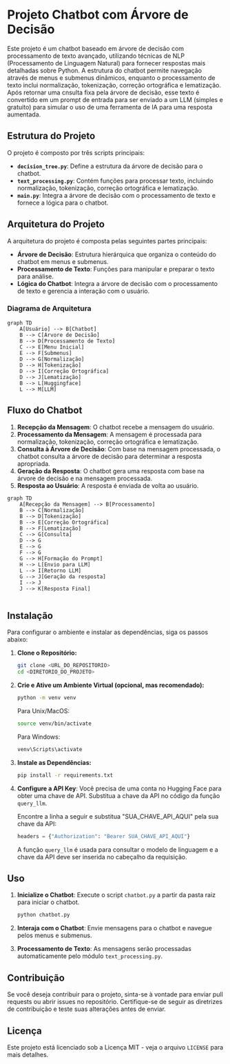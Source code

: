 # Projeto Chatbot com Árvore de Decisão

Este projeto é um chatbot baseado em árvore de decisão com processamento de texto avançado, utilizando técnicas de NLP (Processamento de Linguagem Natural) para fornecer respostas mais detalhadas sobre Python. A estrutura do chatbot permite navegação através de menus e submenus dinâmicos, enquanto o processamento de texto inclui normalização, tokenização, correção ortográfica e lematização. Após retornar uma cnsulta fixa pela árvore de decisão, esse texto é convertido em um prompt de entrada para ser enviado a um LLM (simples e gratuito) para simular o uso de uma ferramenta de IA para uma resposta aumentada. 

## Estrutura do Projeto

O projeto é composto por três scripts principais:

- **`decision_tree.py`**: Define a estrutura da árvore de decisão para o chatbot.
- **`text_processing.py`**: Contém funções para processar texto, incluindo normalização, tokenização, correção ortográfica e lematização.
- **`main.py`**: Integra a árvore de decisão com o processamento de texto e fornece a lógica para o chatbot.

## Arquitetura do Projeto

A arquitetura do projeto é composta pelas seguintes partes principais:

- **Árvore de Decisão**: Estrutura hierárquica que organiza o conteúdo do chatbot em menus e submenus.
- **Processamento de Texto**: Funções para manipular e preparar o texto para análise.
- **Lógica do Chatbot**: Integra a árvore de decisão com o processamento de texto e gerencia a interação com o usuário.

### Diagrama de Arquitetura

```mermaid
graph TD
    A[Usuário] --> B[Chatbot]
    B --> C[Árvore de Decisão]
    B --> D[Processamento de Texto]
    C --> E[Menu Inicial]
    E --> F[Submenus]
    D --> G[Normalização]
    D --> H[Tokenização]
    D --> I[Correção Ortográfica]
    D --> J[Lematização]
    B --> L[Huggingface]
    L --> M[LLM]
```

## Fluxo do Chatbot

1. **Recepção da Mensagem**: O chatbot recebe a mensagem do usuário.
2. **Processamento da Mensagem**: A mensagem é processada para normalização, tokenização, correção ortográfica e lematização.
3. **Consulta à Árvore de Decisão**: Com base na mensagem processada, o chatbot consulta a árvore de decisão para determinar a resposta apropriada.
4. **Geração da Resposta**: O chatbot gera uma resposta com base na árvore de decisão e na mensagem processada.
5. **Resposta ao Usuário**: A resposta é enviada de volta ao usuário.

```mermaid
graph TD
    A[Recepção da Mensagem] --> B[Processamento]
    B --> C[Normalização]
    B --> D[Tokenização]
    B --> E[Correção Ortográfica]
    B --> F[Lematização]
    C --> G[Consulta]
    D --> G
    E --> G
    F --> G
    G --> H[Formação do Prompt]
    H --> L[Envio para LLM]
    L --> I[Retorno LLM]
    G --> J[Geração da resposta]
    I --> J
    J --> K[Resposta Final]
   
```
## Instalação

Para configurar o ambiente e instalar as dependências, siga os passos abaixo:

1. **Clone o Repositório:**

    ```bash
    git clone <URL_DO_REPOSITORIO>
    cd <DIRETORIO_DO_PROJETO>
    ```

2. **Crie e Ative um Ambiente Virtual (opcional, mas recomendado):**

    ```bash
    python -m venv venv
    ```

    Para Unix/MacOS:

    ```bash
    source venv/bin/activate
    ```

    Para Windows:

    ```bash
    venv\Scripts\activate
    ```

3. **Instale as Dependências:**

    ```bash
    pip install -r requirements.txt
    ```

4. **Configure a API Key**: Você precisa de uma conta no Hugging Face para obter uma chave de API. Substitua a chave da API no código da função `query_llm`.

    Encontre a linha a seguir e substitua "SUA_CHAVE_API_AQUI" pela sua chave da API:

    ```python
    headers = {"Authorization": "Bearer SUA_CHAVE_API_AQUI"}
    ```

    A função `query_llm` é usada para consultar o modelo de linguagem e a chave da API deve ser inserida no cabeçalho da requisição.

## Uso

1. **Inicialize o Chatbot**: Execute o script `chatbot.py` a partir da pasta raiz para iniciar o chatbot.

    ```bash
    python chatbot.py
    ```

2. **Interaja com o Chatbot**: Envie mensagens para o chatbot e navegue pelos menus e submenus.

3. **Processamento de Texto**: As mensagens serão processadas automaticamente pelo módulo `text_processing.py`.

## Contribuição

Se você deseja contribuir para o projeto, sinta-se à vontade para enviar pull requests ou abrir issues no repositório. Certifique-se de seguir as diretrizes de contribuição e teste suas alterações antes de enviar.

## Licença

Este projeto está licenciado sob a Licença MIT - veja o arquivo `LICENSE` para mais detalhes.
